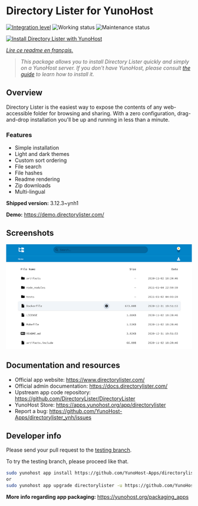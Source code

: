 <!--
N.B.: This README was automatically generated by https://github.com/YunoHost/apps/tree/master/tools/README-generator
It shall NOT be edited by hand.
-->

# Directory Lister for YunoHost

[![Integration level](https://dash.yunohost.org/integration/directorylister.svg)](https://dash.yunohost.org/appci/app/directorylister) ![Working status](https://ci-apps.yunohost.org/ci/badges/directorylister.status.svg) ![Maintenance status](https://ci-apps.yunohost.org/ci/badges/directorylister.maintain.svg)

[![Install Directory Lister with YunoHost](https://install-app.yunohost.org/install-with-yunohost.svg)](https://install-app.yunohost.org/?app=directorylister)

*[Lire ce readme en français.](./README_fr.md)*

> *This package allows you to install Directory Lister quickly and simply on a YunoHost server.
If you don't have YunoHost, please consult [the guide](https://yunohost.org/#/install) to learn how to install it.*

## Overview

Directory Lister is the easiest way to expose the contents of any web-accessible folder for browsing and sharing. With a zero configuration, drag-and-drop installation you'll be up and running in less than a minute.

### Features

- Simple installation
- Light and dark themes
- Custom sort ordering
- File search
- File hashes
- Readme rendering
- Zip downloads
- Multi-lingual


**Shipped version:** 3.12.3~ynh1

**Demo:** https://demo.directorylister.com/

## Screenshots

![Screenshot of Directory Lister](./doc/screenshots/Screenshot.png)

## Documentation and resources

* Official app website: <https://www.directorylister.com/>
* Official admin documentation: <https://docs.directorylister.com/>
* Upstream app code repository: <https://github.com/DirectoryLister/DirectoryLister>
* YunoHost Store: <https://apps.yunohost.org/app/directorylister>
* Report a bug: <https://github.com/YunoHost-Apps/directorylister_ynh/issues>

## Developer info

Please send your pull request to the [testing branch](https://github.com/YunoHost-Apps/directorylister_ynh/tree/testing).

To try the testing branch, please proceed like that.

``` bash
sudo yunohost app install https://github.com/YunoHost-Apps/directorylister_ynh/tree/testing --debug
or
sudo yunohost app upgrade directorylister -u https://github.com/YunoHost-Apps/directorylister_ynh/tree/testing --debug
```

**More info regarding app packaging:** <https://yunohost.org/packaging_apps>

